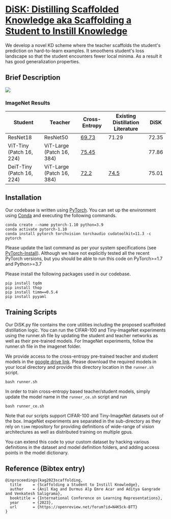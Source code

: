 # [DiSK: Distilling Scaffolded Knowledge aka Scaffolding a Student to Instill Knowledge](https://openreview.net/forum?id=N4K5ck-BTT)

We develop a novel KD scheme where the teacher scaffolds the student's prediction on hard-to-learn examples.  It smoothens student's loss landscape so that the student encounters fewer local minima. As a result it has good generalization properties.

## Brief Description  

![](<pdf/PDE-GlobalLayer-Poster.png>)

### ImageNet Results

| **Student**               | **Teacher**               | **Cross-Entropy** | **Existing  Distillation Literature** | **DiSK** |
|---------------------------|---------------------------|-------------------|---------------------------------------|----------|
| ResNet18                  | ResNet50                  | [69.73](https://github.com/huggingface/pytorch-image-models/blob/v0.5.4/results/results-imagenet.csv)             | 71.29                                 | 72.35    |
| ViT-Tiny (Patch 16, 224)  | ViT-Large (Patch 16, 384) | [75.45](https://github.com/huggingface/pytorch-image-models/blob/v0.5.4/results/results-imagenet.csv)             |                                       | 77.86    |
| DeiT-Tiny (Patch 16, 224) | ViT-Large (Patch 16, 384) | [72.2](https://github.com/facebookresearch/deit/blob/main/README_deit.md)              | [74.5](https://github.com/facebookresearch/deit/blob/main/README_deit.md)                                  | 75.01    |


## Installation

Our codebase is written using [PyTorch](https://pytorch.org). You can set up the environment using [Conda](https://www.anaconda.com/products/individual) and executing the following commands.  

```
conda create --name pytorch-1.10 python=3.9
conda activate pytorch-1.10
conda install pytorch torchvision torchaudio cudatoolkit=11.3 -c pytorch
```

Please update the last command as per your system specifications (see [PyTorch-Install](https://pytorch.org/get-started/locally/)). Although we have not explicitly tested all the recent PyTorch versions, but you should be able to run this code on PyTorch>=1.7 and Python>=3.7


Please install the following packages used in our codebase.

```
pip install tqdm
pip install thop
pip install timm==0.5.4
pip install pyyaml
```

## Training Scripts 

Our DiSK.py file contains the core utilities including the proposed scaffolded distillation logic. You can run the CIFAR-100 and Tiny-ImageNet experiments using the runner.sh file by updating the student and teacher networks as well as their pre-trained models. For ImageNet experiments, follow the runner.sh file in the imagenet folder. 

We provide access to the cross-entropy pre-trained teacher and student models in the [google drive link](https://drive.google.com/drive/folders/1ZDJTXiPAzKOMd8n9wsHCS2-PQWHTbouS?usp=share_link). Please download the required models in your local directory and provide this directory location in the ```runner.sh``` script.

```
bash runner.sh
```

In order to train cross-entropy based teacher/student models, simply update the model name in the ```runner_ce.sh``` script and run 
```
bash runner_ce.sh
```

Note that our scripts support CIFAR-100 and Tiny-ImageNet datasets out of the box. ImageNet experiments are separated in the sub-directory as they rely on ```timm``` repository for providing definitions of wide-range of vision architectures as well as distributed training on multiple gpus. 

You can extend this code to your custom dataset by hacking various definitions in the dataset and model definition folders, and adding access points in the model dictionary.

## Reference (Bibtex entry)


```
@inproceedings{kag2023scaffolding,
  title     = {Scaffolding a Student to Instill Knowledge},
  author    = {Anil Kag and Durmus Alp Emre Acar and Aditya Gangrade and Venkatesh Saligrama},
  booktitle = {International Conference on Learning Representations},
  year      = {2023},
  url       = {https://openreview.net/forum?id=N4K5ck-BTT}
}
```
